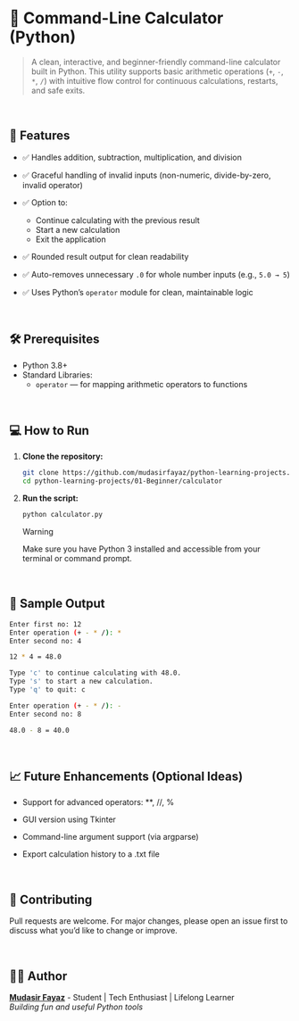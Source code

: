# 🧮 Command-Line Calculator (Python)

> A clean, interactive, and beginner-friendly command-line calculator built in Python. This utility supports basic arithmetic operations (`+`, `-`, `*`, `/`) with intuitive flow control for continuous calculations, restarts, and safe exits.

<br/>

## 🚀 Features

- ✅ Handles addition, subtraction, multiplication, and division

- ✅ Graceful handling of invalid inputs (non-numeric, divide-by-zero, invalid operator)

- ✅ Option to:

  - Continue calculating with the previous result
  - Start a new calculation
  - Exit the application

- ✅ Rounded result output for clean readability

- ✅ Auto-removes unnecessary `.0` for whole number inputs (e.g., `5.0 → 5`)

- ✅ Uses Python’s `operator` module for clean, maintainable logic

<br/>

## 🛠️ Prerequisites

- Python 3.8+
- Standard Libraries:
  - `operator` — for mapping arithmetic operators to functions

<br/>

## 💻 How to Run

1. **Clone the repository:**

   ```bash
   git clone https://github.com/mudasirfayaz/python-learning-projects.git
   cd python-learning-projects/01-Beginner/calculator
   ```

2. **Run the script:**

   ```bash
   python calculator.py
   ```

   > [!WARNING]
   > Make sure you have Python 3 installed and accessible from your terminal or command prompt.

<br/>

## 🧠 Sample Output

```bash
Enter first no: 12
Enter operation (+ - * /): *
Enter second no: 4

12 * 4 = 48.0

Type 'c' to continue calculating with 48.0.
Type 's' to start a new calculation.
Type 'q' to quit: c

Enter operation (+ - * /): -
Enter second no: 8

48.0 - 8 = 40.0
```

<br/>

## 📈 Future Enhancements (Optional Ideas)

- Support for advanced operators: \*\*, //, %

- GUI version using Tkinter

- Command-line argument support (via argparse)

- Export calculation history to a .txt file

<br/>

## 🤝 Contributing

Pull requests are welcome. For major changes, please open an issue first to discuss what you’d like to change or improve.

<br/>

## 🧑‍💻 Author

**[Mudasir Fayaz](https://github.com/mudasirfayaz/)** - Student | Tech Enthusiast | Lifelong Learner<br/>
_Building fun and useful Python tools_
